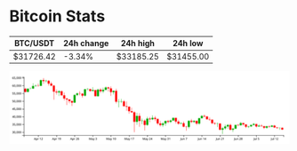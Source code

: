 # Bitcoin Stats

BTC/USDT|24h change|24h high|24h low|
|---|---|---|---|
|$31726.42|-3.34%|$33185.25|$31455.00|

<img src="./chart.svg">
